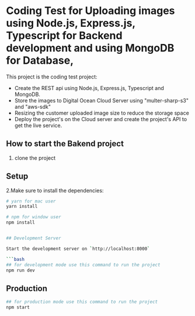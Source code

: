 # Coding Test for Uploading images using Node.js, Express.js, Typescript for Backend development and using MongoDB for Database,

This project is the coding test project:

- Create the REST api using Node.js, Express.js, Typescript and MongoDB.
- Store the images to Digital Ocean Cloud Server using "multer-sharp-s3" and "aws-sdk"
- Resizing the customer uploaded image size to reduce the storage space
- Deploy the project's on the Cloud server and create the project's API to get the live service.

## How to start the Bakend project

1. clone the project

## Setup

2.Make sure to install the dependencies:

````bash
# yarn for mac user
yarn install

# npm for window user
npm install


## Development Server

Start the development server on `http://localhost:8000`

```bash
## for development mode use this command to run the project
npm run dev
````

## Production

```bash
## for production mode use this command to run the project
npm start
```
